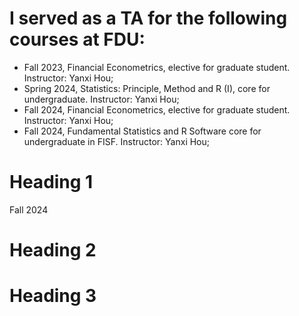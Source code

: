 

# I served as a TA for the following courses at FDU:

- Fall 2023, Financial Econometrics, elective for graduate student. Instructor: Yanxi Hou;
- Spring 2024, Statistics: Principle, Method and R (I), core for undergraduate. Instructor: Yanxi Hou;
- Fall 2024, Financial Econometrics, elective for graduate student. Instructor: Yanxi Hou;
- Fall 2024, Fundamental Statistics and R Software core for undergraduate in FISF. Instructor: Yanxi Hou;

Heading 1
======
Fall 2024

Heading 2
======

Heading 3
======
